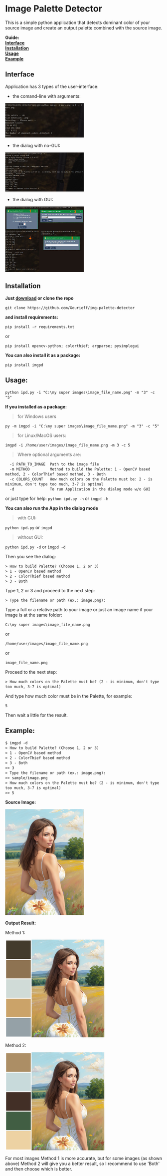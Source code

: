 # Image Palette Detector

This is a simple python application that detects dominant color of your source image and create an output palette combined with the source image.

**Guide:**  
[**Interface**](#interface)  
[**Installation**](#installation)  
[**Usage**](#usage)  
[**Example**](#example)

## Interface

Application has 3 types of the user-interface:
* the comand-line with arguments:

<img src="https://github.com/Gourieff/img-palette-detector/raw/main/docs/img/cl-mode.jpg" alt="cl-mode" width="50%"/>

* the dialog with no-GUI:

<img src="https://github.com/Gourieff/img-palette-detector/raw/main/docs/img/no-gui-dialog-mode.jpg" alt="no-gui-dialog-mode" width="50%"/>

* the dialog with GUI:

<img src="https://github.com/Gourieff/img-palette-detector/raw/main/docs/img/gui-dialog-mode.jpg" alt="gui-dialog-mode" width="50%"/>

## Installation

__Just [download](https://github.com/Gourieff/img-palette-detector/archive/refs/heads/main.zip) or clone the repo__
```
git clone https://github.com/Gourieff/img-palette-detector
```
__and install requirements:__
```
pip install -r requirements.txt
```
or
```
pip install opencv-python; colorthief; argparse; pysimplegui
```
__You can also install it as a package:__
```
pip install imgpd
```

<!---
__If you want to use as a package for some reasons:__
```
pip install git+https://github.com/Gourieff/img-palette-detector
```
--->

## Usage:

```
python ipd.py -i "C:\my super images\image_file_name.png" -m "3" -c "5"
```
**If you installed as a package:**

> for Windows users

```
py -m imgpd -i "C:\my super images\image_file_name.png" -m "3" -c "5"
```
> for Linux/MacOS users:

```
imgpd -i /home/user/images/image_file_name.png -m 3 -c 5
```

> Where optional arguments are:
```
  -i PATH_TO_IMAGE  Path to the image file
  -m METHOD         Method to build the Palette: 1 - OpenCV based method, 2 - ColorThief based method, 3 - Both
  -c COLORS_COUNT   How much colors on the Palette must be: 2 - is minimum, don't type too much, 3-7 is optimal
  -d                To run Application in the dialog mode w/o GUI
```
or just type for help: `python ipd.py -h` or `imgpd -h`

**You can also run the App in the dialog mode**

> with GUI:

`python ipd.py` or `imgpd`

> without GUI:

`python ipd.py -d` or `imgpd -d`

Then you see the dialog:
```
> How to build Palette? (Choose 1, 2 or 3)
> 1 - OpenCV based method
> 2 - ColorThief based method
> 3 - Both
```
Type 1, 2 or 3 and proceed to the next step:
```
> Type the filename or path (ex.: image.png):
```
Type a full or a relative path to your image or just an image name if your image is at the same folder:
```
C:\my super images\image_file_name.png
```
or
```
/home/user/images/image_file_name.png
```
or
```
image_file_name.png
```
Proceed to the next step:
```
> How much colors on the Palette must be? (2 - is minimum, don't type too much, 3-7 is optimal)
```
And type how much color must be in the Palette, for example:
```
5
```
Then wait a little for the result.

## Example:

```
$ imgpd -d
> How to build Palette? (Choose 1, 2 or 3)
> 1 - OpenCV based method
> 2 - ColorThief based method
> 3 - Both
>> 3
> Type the filename or path (ex.: image.png):
>> sample/image.png
> How much colors on the Palette must be? (2 - is minimum, don't type too much, 3-7 is optimal)
>> 5
```

__Source Image:__

<img src="https://github.com/Gourieff/img-palette-detector/raw/main/sample/image.png" alt="image" width="50%"/>

__Output Result:__

Method 1:

<img src="https://github.com/Gourieff/img-palette-detector/raw/main/sample/image_5-colors-palette_method-1.png" alt="image_5-colors-palette_method-1" width="63%"/>

Method 2:

<img src="https://github.com/Gourieff/img-palette-detector/raw/main/sample/image_5-colors-palette_method-2.png" alt="image_5-colors-palette_method-2" width="63%"/>

For most images Method 1 is more accurate, but for some images (as shown above) Method 2 will give you a better result, so I recommend to use 'Both' and then choose which is better.
